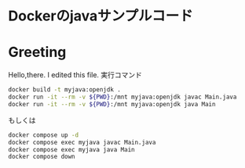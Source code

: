 
# Dockerのjavaサンプルコード

# Greeting
Hello,there. I edited this file.
実行コマンド

```bash
docker build -t myjava:openjdk .
docker run -it --rm -v ${PWD}:/mnt myjava:openjdk javac Main.java
docker run -it --rm -v ${PWD}:/mnt myjava:openjdk java Main
```

もしくは

```bash
docker compose up -d
docker compose exec myjava javac Main.java
docker compose exec myjava java Main
docker compose down
```
